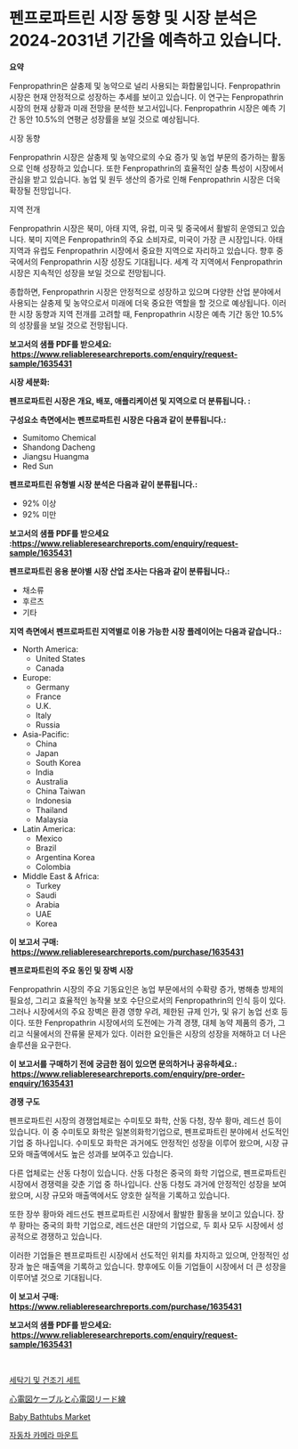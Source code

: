 <p><h1>펜프로파트린 시장 동향 및 시장 분석은 2024-2031년 기간을 예측하고 있습니다.</h1></p><p><strong>요약</strong></p>
<p><p>Fenpropathrin은 살충제 및 농약으로 널리 사용되는 화합물입니다. Fenpropathrin 시장은 현재 안정적으로 성장하는 추세를 보이고 있습니다. 이 연구는 Fenpropathrin 시장의 현재 상황과 미래 전망을 분석한 보고서입니다. Fenpropathrin 시장은 예측 기간 동안 10.5%의 연평균 성장률을 보일 것으로 예상됩니다.</p><p>시장 동향</p><p>Fenpropathrin 시장은 살충제 및 농약으로의 수요 증가 및 농업 부문의 증가하는 활동으로 인해 성장하고 있습니다. 또한 Fenpropathrin의 효율적인 살충 특성이 시장에서 관심을 받고 있습니다. 농업 및 원두 생산의 증가로 인해 Fenpropathrin 시장은 더욱 확장될 전망입니다.</p><p>지역 전개</p><p>Fenpropathrin 시장은 북미, 아태 지역, 유럽, 미국 및 중국에서 활발히 운영되고 있습니다. 북미 지역은 Fenpropathrin의 주요 소비자로, 미국이 가장 큰 시장입니다. 아태 지역과 유럽도 Fenpropathrin 시장에서 중요한 지역으로 자리하고 있습니다. 향후 중국에서의 Fenpropathrin 시장 성장도 기대됩니다. 세계 각 지역에서 Fenpropathrin 시장은 지속적인 성장을 보일 것으로 전망됩니다.</p><p>종합하면, Fenpropathrin 시장은 안정적으로 성장하고 있으며 다양한 산업 분야에서 사용되는 살충제 및 농약으로서 미래에 더욱 중요한 역할을 할 것으로 예상됩니다. 이러한 시장 동향과 지역 전개를 고려할 때, Fenpropathrin 시장은 예측 기간 동안 10.5%의 성장률을 보일 것으로 전망됩니다.</p></p>
<p><strong>보고서의 샘플 PDF를 받으세요: &nbsp;<a href="https://www.reliableresearchreports.com/enquiry/request-sample/1635431">https://www.reliableresearchreports.com/enquiry/request-sample/1635431</a></strong></p>
<p><strong>시장 세분화:</strong></p>
<p><strong> 펜프로파트린 시장은 개요, 배포, 애플리케이션 및 지역으로 더 분류됩니다. :</strong></p>
<p><strong>구성요소 측면에서는 펜프로파트린 시장은 다음과 같이 분류됩니다.:</strong></p>
<p><ul><li>Sumitomo Chemical</li><li>Shandong Dacheng</li><li>Jiangsu Huangma</li><li>Red Sun</li></ul></p>
<p><strong> 펜프로파트린 유형별 시장 분석은 다음과 같이 분류됩니다.:</strong></p>
<p><ul><li>92% 이상</li><li>92% 미만</li></ul></p>
<p><strong>보고서의 샘플 PDF를 받으세요 :<a href="https://www.reliableresearchreports.com/enquiry/request-sample/1635431">https://www.reliableresearchreports.com/enquiry/request-sample/1635431</a></strong></p>
<p><strong> 펜프로파트린 응용 분야별 시장 산업 조사는 다음과 같이 분류됩니다.:</strong></p>
<p><ul><li>채소류</li><li>후르츠</li><li>기타</li></ul></p>
<p><strong>지역 측면에서 펜프로파트린 지역별로 이용 가능한 시장 플레이어는 다음과 같습니다.:</strong></p>
<p><ul>
    <li>
        North America:
        <ul>
            <li>United States</li>
            <li>Canada</li>
        </ul>
    </li>
    <li>
        Europe:
        <ul>
            <li>Germany</li>
            <li>France</li>
            <li>U.K.</li>
            <li>Italy</li>
            <li>Russia</li>
        </ul>
    </li>
    <li>
        Asia-Pacific:
        <ul>
            <li>China</li>
            <li>Japan</li>
            <li>South Korea</li>
            <li>India</li>
            <li>Australia</li>
            <li>China Taiwan</li>
            <li>Indonesia</li>
            <li>Thailand</li>
            <li>Malaysia</li>
        </ul>
    </li>
    <li>
        Latin America:
        <ul>
            <li>Mexico</li>
            <li>Brazil</li>
            <li>Argentina Korea</li>
            <li>Colombia</li>
        </ul>
    </li>
    <li>
        Middle East & Africa:
        <ul>
            <li>Turkey</li>
            <li>Saudi</li>
            <li>Arabia</li>
            <li>UAE</li>
            <li>Korea</li>
        </ul>
    </li>
    </ul></p>
<p><strong>이 보고서 구매: &nbsp;<a href="https://www.reliableresearchreports.com/purchase/1635431">https://www.reliableresearchreports.com/purchase/1635431</a></strong></p>
<p><strong>펜프로파트린의 주요 동인 및 장벽 시장</strong></p>
<p><p>Fenpropathrin 시장의 주요 기동요인은 농업 부문에서의 수확량 증가, 병해충 방제의 필요성, 그리고 효율적인 농작물 보호 수단으로서의 Fenpropathrin의 인식 등이 있다. 그러나 시장에서의 주요 장벽은 환경 영향 우려, 제한된 규제 인가, 및 유기 농업 선호 등이다. 또한 Fenpropathrin 시장에서의 도전에는 가격 경쟁, 대체 농약 제품의 증가, 그리고 식물에서의 잔류물 문제가 있다. 이러한 요인들은 시장의 성장을 저해하고 더 나은 솔루션을 요구한다.</p></p>
<p><strong>이 보고서를 구매하기 전에 궁금한 점이 있으면 문의하거나 공유하세요.: &nbsp;<a href="https://www.reliableresearchreports.com/enquiry/pre-order-enquiry/1635431">https://www.reliableresearchreports.com/enquiry/pre-order-enquiry/1635431</a></strong></p>
<p><strong>경쟁 구도</strong></p>
<p><p>펜프로파트린 시장의 경쟁업체로는 수미토모 화학, 산동 다청, 장쑤 황마, 레드선 등이 있습니다. 이 중 수미토모 화학은 일본의화학기업으로, 펜프로파트린 분야에서 선도적인 기업 중 하나입니다. 수미토모 화학은 과거에도 안정적인 성장을 이루어 왔으며, 시장 규모와 매출액에서도 높은 성과를 보여주고 있습니다. </p><p>다른 업체로는 산동 다청이 있습니다. 산동 다청은 중국의 화학 기업으로, 펜프로파트린 시장에서 경쟁력을 갖춘 기업 중 하나입니다. 산동 다청도 과거에 안정적인 성장을 보여왔으며, 시장 규모와 매출액에서도 양호한 실적을 기록하고 있습니다.</p><p>또한 장쑤 황마와 레드선도 펜프로파트린 시장에서 활발한 활동을 보이고 있습니다. 장쑤 황마는 중국의 화학 기업으로, 레드선은 대만의 기업으로, 두 회사 모두 시장에서 성공적으로 경쟁하고 있습니다. </p><p>이러한 기업들은 펜프로파트린 시장에서 선도적인 위치를 차지하고 있으며, 안정적인 성장과 높은 매출액을 기록하고 있습니다. 향후에도 이들 기업들이 시장에서 더 큰 성장을 이루어낼 것으로 기대됩니다.</p></p>
<p><strong>이 보고서 구매: &nbsp; <a href="https://www.reliableresearchreports.com/purchase/1635431">https://www.reliableresearchreports.com/purchase/1635431</a></strong></p>
<p><strong>보고서의 샘플 PDF를 받으세요: &nbsp;<a href="https://www.reliableresearchreports.com/enquiry/request-sample/1635431">https://www.reliableresearchreports.com/enquiry/request-sample/1635431</a></strong><strong></strong></p>
<p>&nbsp;</p>
<p><p><a href="https://github.com/vsckjg50460/Market-Research-Report-List-1/blob/main/81084647152.md">세탁기 및 건조기 세트</a></p><p><a href="https://github.com/xemfu2379520/Market-Research-Report-List-1/blob/main/36149667718.md">心電図ケーブルと心電図リード線</a></p><p><a href="https://github.com/ChiragRP21/Market-Research-Report-List-3/blob/main/baby-bathtubs-market.md">Baby Bathtubs Market</a></p><p><a href="https://github.com/akzkkws047661437/Market-Research-Report-List-1/blob/main/55545197151.md">자동차 카메라 마운트</a></p></p>
